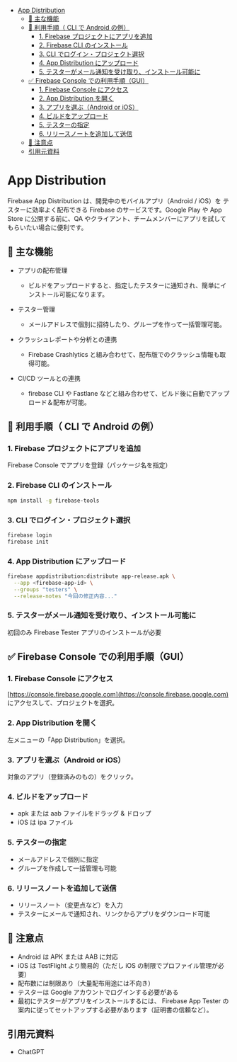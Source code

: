 - [App Distribution](#app-distribution)
  - [🔧 主な機能](#-主な機能)
  - [🚀 利用手順（ CLI で Android の例）](#-利用手順-cli-で-android-の例)
    - [1. Firebase プロジェクトにアプリを追加](#1-firebase-プロジェクトにアプリを追加)
    - [2. Firebase CLI のインストール](#2-firebase-cli-のインストール)
    - [3. CLI でログイン・プロジェクト選択](#3-cli-でログインプロジェクト選択)
    - [4. App Distribution にアップロード](#4-app-distribution-にアップロード)
    - [5. テスターがメール通知を受け取り、インストール可能に](#5-テスターがメール通知を受け取りインストール可能に)
  - [✅ Firebase Console での利用手順（GUI）](#-firebase-console-での利用手順gui)
    - [1. Firebase Console にアクセス](#1-firebase-console-にアクセス)
    - [2. App Distribution を開く](#2-app-distribution-を開く)
    - [3. アプリを選ぶ（Android or iOS）](#3-アプリを選ぶandroid-or-ios)
    - [4. ビルドをアップロード](#4-ビルドをアップロード)
    - [5. テスターの指定](#5-テスターの指定)
    - [6. リリースノートを追加して送信](#6-リリースノートを追加して送信)
  - [📝 注意点](#-注意点)
  - [引用元資料](#引用元資料)


# App Distribution

Firebase App Distribution は、開発中のモバイルアプリ（Android / iOS）を テスターに効率よく配布できる Firebase のサービスです。Google Play や App Store に公開する前に、QA やクライアント、チームメンバーにアプリを試してもらいたい場合に便利です。


## 🔧 主な機能

- アプリの配布管理
  - ビルドをアップロードすると、指定したテスターに通知され、簡単にインストール可能になります。

- テスター管理
  - メールアドレスで個別に招待したり、グループを作って一括管理可能。

- クラッシュレポートや分析との連携
  - Firebase Crashlytics と組み合わせて、配布版でのクラッシュ情報も取得可能。

- CI/CD ツールとの連携
  - firebase CLI や Fastlane などと組み合わせて、ビルド後に自動でアップロード＆配布が可能。


## 🚀 利用手順（ CLI で Android の例）

### 1. Firebase プロジェクトにアプリを追加

Firebase Console でアプリを登録（パッケージ名を指定）


### 2. Firebase CLI のインストール

```bash
npm install -g firebase-tools
```


### 3. CLI でログイン・プロジェクト選択

```bash
firebase login
firebase init
```


### 4. App Distribution にアップロード

```bash
firebase appdistribution:distribute app-release.apk \
  --app <firebase-app-id> \
  --groups "testers" \
  --release-notes "今回の修正内容..."
```


### 5. テスターがメール通知を受け取り、インストール可能に

初回のみ Firebase Tester アプリのインストールが必要


## ✅ Firebase Console での利用手順（GUI）

### 1. Firebase Console にアクセス

[https://console.firebase.google.com](https://console.firebase.google.com) にアクセスして、プロジェクトを選択。


### 2. App Distribution を開く

左メニューの「App Distribution」を選択。


### 3. アプリを選ぶ（Android or iOS）

対象のアプリ（登録済みのもの）をクリック。


### 4. ビルドをアップロード

- apk または aab ファイルをドラッグ & ドロップ
- iOS は ipa ファイル


### 5. テスターの指定

- メールアドレスで個別に指定
- グループを作成して一括管理も可能


### 6. リリースノートを追加して送信

- リリースノート（変更点など）を入力
- テスターにメールで通知され、リンクからアプリをダウンロード可能


## 📝 注意点

- Android は APK または AAB に対応
- iOS は TestFlight より簡易的（ただし iOS の制限でプロファイル管理が必要）
- 配布数には制限あり（大量配布用途には不向き）
- テスターは Google アカウントでログインする必要がある
- 最初にテスターがアプリをインストールするには、 Firebase App Tester の案内に従ってセットアップする必要があります（証明書の信頼など）。


## 引用元資料

- ChatGPT



